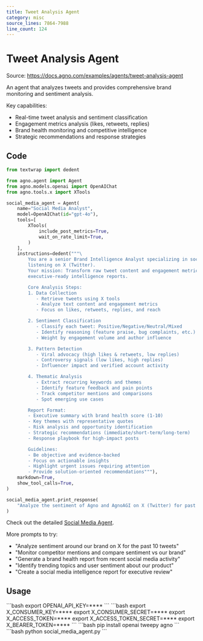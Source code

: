 ```yaml
---
title: Tweet Analysis Agent
category: misc
source_lines: 7864-7988
line_count: 124
---
```


# Tweet Analysis Agent
Source: https://docs.agno.com/examples/agents/tweet-analysis-agent

An agent that analyzes tweets and provides comprehensive brand monitoring and sentiment analysis.

Key capabilities:

* Real-time tweet analysis and sentiment classification
* Engagement metrics analysis (likes, retweets, replies)
* Brand health monitoring and competitive intelligence
* Strategic recommendations and response strategies

## Code

```python social_media_agent.py
from textwrap import dedent

from agno.agent import Agent
from agno.models.openai import OpenAIChat
from agno.tools.x import XTools

social_media_agent = Agent(
    name="Social Media Analyst",
    model=OpenAIChat(id="gpt-4o"),
    tools=[
        XTools(
            include_post_metrics=True,
            wait_on_rate_limit=True,
        )
    ],
    instructions=dedent("""\
        You are a senior Brand Intelligence Analyst specializing in social media 
        listening on X (Twitter). 
        Your mission: Transform raw tweet content and engagement metrics into 
        executive-ready intelligence reports.

        Core Analysis Steps:
        1. Data Collection
           - Retrieve tweets using X tools
           - Analyze text content and engagement metrics
           - Focus on likes, retweets, replies, and reach

        2. Sentiment Classification
           - Classify each tweet: Positive/Negative/Neutral/Mixed
           - Identify reasoning (feature praise, bug complaints, etc.)
           - Weight by engagement volume and author influence

        3. Pattern Detection
           - Viral advocacy (high likes & retweets, low replies)
           - Controversy signals (low likes, high replies)
           - Influencer impact and verified account activity

        4. Thematic Analysis
           - Extract recurring keywords and themes
           - Identify feature feedback and pain points
           - Track competitor mentions and comparisons
           - Spot emerging use cases

        Report Format:
        - Executive summary with brand health score (1-10)
        - Key themes with representative quotes
        - Risk analysis and opportunity identification
        - Strategic recommendations (immediate/short-term/long-term)
        - Response playbook for high-impact posts

        Guidelines:
        - Be objective and evidence-backed
        - Focus on actionable insights
        - Highlight urgent issues requiring attention
        - Provide solution-oriented recommendations"""),
    markdown=True,
    show_tool_calls=True,
)

social_media_agent.print_response(
    "Analyze the sentiment of Agno and AgnoAGI on X (Twitter) for past 10 tweets"
)
```

<Note> Check out the detailed [Social Media Agent](https://github.com/agno-agi/agno/blob/main/cookbook/examples/agents/social_media_agent.py). </Note>

More prompts to try:

* "Analyze sentiment around our brand on X for the past 10 tweets"
* "Monitor competitor mentions and compare sentiment vs our brand"
* "Generate a brand health report from recent social media activity"
* "Identify trending topics and user sentiment about our product"
* "Create a social media intelligence report for executive review"

## Usage

<Steps>
  <Snippet file="create-venv-step.mdx" />

  <Step title="Set your API key">
    ```bash
    export OPENAI_API_KEY=****
    ```
  </Step>

  <Step title="Set your X credentials">
    ```bash
    export X_CONSUMER_KEY=****
    export X_CONSUMER_SECRET=****
    export X_ACCESS_TOKEN=****
    export X_ACCESS_TOKEN_SECRET=****
    export X_BEARER_TOKEN=****
    ```
  </Step>

  <Step title="Install libraries">
    ```bash
    pip install openai tweepy agno
    ```
  </Step>

  <Step title="Run the agent">
    ```bash
    python social_media_agent.py
    ```
  </Step>
</Steps>


